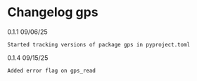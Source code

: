 # Changelog gps

0.1.1   09/06/25

    Started tracking versions of package gps in pyproject.toml

0.1.4   09/15/25

    Added error flag on gps_read



